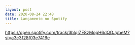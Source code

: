 ```yaml
---
layout: post
date: 2020-08-24 22:48
title: Lançamento no Spotify
---
```


https://open.spotify.com/track/3blqIZE8zMogH6dQGJpbeM?si=a3c3f28f03e7416e
